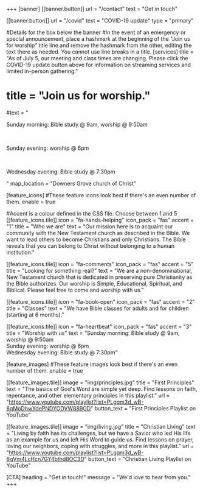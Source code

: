 +++
[banner]
  [[banner.button]]
      url = "/contact"
      text = "Get in touch"

  [[banner.button]]
      url = "/covid"
      text = "COVID-19 update"
      type = "primary"

#Details for the box below the banner
#In the event of an emergency or special announcement, place a hashmark at the beginning of the "Join us for worship" title line and remove the hashmark from the other, editing the text there as needed. You cannot use line breaks in a title.
[services]
  title = "As of July 5, our meeting and class times are changing. Please click the COVID-19 update button above for information on streaming services and limited in-person gathering."
# title = "Join us for worship."
  #text = "<p>Sunday morning: Bible study @ 9am, worship @ 9:50am</p> <br> <p>Sunday evening: worship @ 6pm</p> <br> <p>Wednesday evening: Bible study @ 7:30pm</p>"
  map_location = "Downers Grove church of Christ"

[feature_icons]
  #These feature icons look best if there's an even number of them.
  enable = true

  #Accent is a colour defined in the CSS file. Choose between 1 and 5
  [[feature_icons.tile]]
    icon = "fa-hands-helping"
    icon_pack = "fas"
    accent = "1"
    title = "Who we are"
    text = "Our mission here is to acquaint our community with the New Testament church as described in the Bible. We want to lead others to become Christians and only Christians. The Bible reveals that you can belong to Christ without belonging to a human institution."
    
  [[feature_icons.tile]]
    icon = "fa-comments"
    icon_pack = "fas"
    accent = "5"
    title = "Looking for something real?"
    text = "We are a non-denominational, New Testament church that is dedicated in preserving pure Christianity as the Bible authorizes. Our worship is Simple, Educational, Spiritual, and Biblical. Please feel free to come and worship with us."

  [[feature_icons.tile]]
    icon = "fa-book-open"
    icon_pack = "fas"
    accent = "2"
    title = "Classes"
    text = "We have Bible classes for adults and for children (starting at 6 months)."

  [[feature_icons.tile]]
    icon = "fa-heartbeat"
    icon_pack = "fas"
    accent = "3"
    title = "Worship with us"
    text = "Sunday morning: Bible study @ 9am, worship @ 9:50am<br>Sunday evening: worship @ 6pm<br>Wednesday evening: Bible study @ 7:30pm"

[feature_images]
#These feature images look best if there's an even number of them.
  enable = true

  [[feature_images.tile]]
    image = "img/principles.jpg"
    title = "First Principles"
    text = "The basics of God's Word are simple yet deep. Find lessons on faith, repentance, and other elementary principles in this playlist."
    url = "https://www.youtube.com/playlist?list=PLgqm3d_wB-8qMoDhwYdePNDYODVW889GD"
    button_text = "First Principles Playlist on YouTube"

  [[feature_images.tile]]
    image = "img/living.jpg"
    title = "Christian Living"
    text = "Living by faith has its challenges, but we have a Savior who led His life as an example for us and left His Word to guide us. Find lessons on prayer, loving our neighbors, coping with struggles, and more in this playlist."
    url = "https://www.youtube.com/playlist?list=PLgqm3d_wB-8qVm4LcHcn7GY4bthd8OC3D"
    button_text = "Christian Living Playlist on YouTube"

[CTA]
  heading = "Get in touch!"
  message = "We'd love to hear from you."
+++

